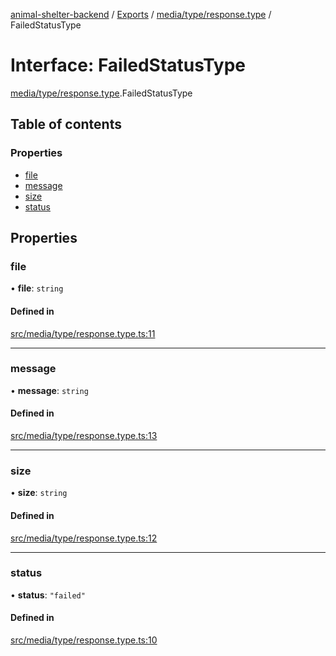 [animal-shelter-backend](../README.md) / [Exports](../modules.md) / [media/type/response.type](../modules/media_type_response_type.md) / FailedStatusType

# Interface: FailedStatusType

[media/type/response.type](../modules/media_type_response_type.md).FailedStatusType

## Table of contents

### Properties

- [file](media_type_response_type.FailedStatusType.md#file)
- [message](media_type_response_type.FailedStatusType.md#message)
- [size](media_type_response_type.FailedStatusType.md#size)
- [status](media_type_response_type.FailedStatusType.md#status)

## Properties

### file

• **file**: `string`

#### Defined in

[src/media/type/response.type.ts:11](https://github.com/B4LiN7/animal-shelter-backend/blob/1dff22f62fa53a2f3b721b18c90a57a5c18f4cde/src/media/type/response.type.ts#L11)

___

### message

• **message**: `string`

#### Defined in

[src/media/type/response.type.ts:13](https://github.com/B4LiN7/animal-shelter-backend/blob/1dff22f62fa53a2f3b721b18c90a57a5c18f4cde/src/media/type/response.type.ts#L13)

___

### size

• **size**: `string`

#### Defined in

[src/media/type/response.type.ts:12](https://github.com/B4LiN7/animal-shelter-backend/blob/1dff22f62fa53a2f3b721b18c90a57a5c18f4cde/src/media/type/response.type.ts#L12)

___

### status

• **status**: ``"failed"``

#### Defined in

[src/media/type/response.type.ts:10](https://github.com/B4LiN7/animal-shelter-backend/blob/1dff22f62fa53a2f3b721b18c90a57a5c18f4cde/src/media/type/response.type.ts#L10)
